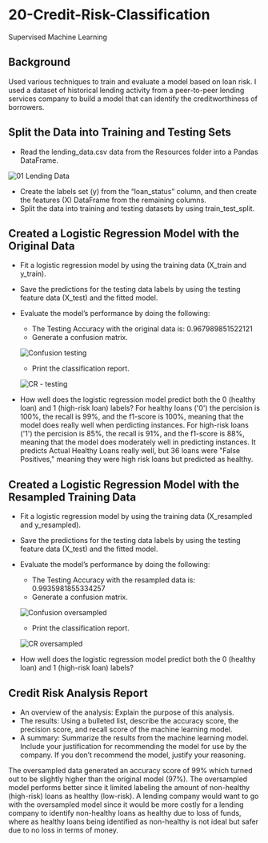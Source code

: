 # 20-Credit-Risk-Classification
Supervised Machine Learning

## Background
Used various techniques to train and evaluate a model based on loan risk. I used a dataset of historical lending activity from a peer-to-peer lending services company to build a model that can identify the creditworthiness of borrowers.

## Split the Data into Training and Testing Sets

- Read the lending_data.csv data from the Resources folder into a Pandas DataFrame.

![01 Lending Data](https://github.com/margoberry17/20-Credit-Risk-Classification/assets/136475202/b11c3482-7846-4de0-b28d-912fc5553142)


- Create the labels set (y) from the “loan_status” column, and then create the features (X) DataFrame from the remaining columns.
- Split the data into training and testing datasets by using train_test_split.


## Created a Logistic Regression Model with the Original Data

- Fit a logistic regression model by using the training data (X_train and y_train).
- Save the predictions for the testing data labels by using the testing feature data (X_test) and the fitted model.
- Evaluate the model’s performance by doing the following:
    - The Testing Accuracy with the original data is: 0.967989851522121
    - Generate a confusion matrix.

    ![Confusion testing](https://github.com/margoberry17/20-Credit-Risk-Classification/assets/136475202/1485a5dd-5535-477b-b6af-d8f41d9c7e7d)

      
    - Print the classification report.
 
    ![CR - testing](https://github.com/margoberry17/20-Credit-Risk-Classification/assets/136475202/2e8d4bbd-a490-4b10-9f10-ceac61209ead)
     

- How well does the logistic regression model predict both the 0 (healthy loan) and 1 (high-risk loan) labels?
For healthy loans ('0') the percision is 100%, the recall is 99%, and the f1-score is 100%, meaning that the model does really well when perdicting instances. For high-risk loans ('1') the percision is 85%, the recall is 91%, and the f1-score is 88%, meaning that the model does moderately well in predicting instances. It predicts Actual Healthy Loans really well, but 36 loans were "False Positives," meaning they were high risk loans but predicted as healthy.  

## Created a Logistic Regression Model with the Resampled Training Data

- Fit a logistic regression model by using the training data (X_resampled and y_resampled).
- Save the predictions for the testing data labels by using the testing feature data (X_test) and the fitted model.
- Evaluate the model’s performance by doing the following:
    - The Testing Accuracy with the resampled data is: 0.9935981855334257
    - Generate a confusion matrix.

    ![Confusion oversampled](https://github.com/margoberry17/20-Credit-Risk-Classification/assets/136475202/54d78279-a67d-4768-b703-21dc07382d16)


    - Print the classification report.
 
    ![CR oversampled](https://github.com/margoberry17/20-Credit-Risk-Classification/assets/136475202/b872a684-e750-4490-b2da-b007ad3fb6e6)


- How well does the logistic regression model predict both the 0 (healthy loan) and 1 (high-risk loan) labels?

## Credit Risk Analysis Report
- An overview of the analysis: Explain the purpose of this analysis.
- The results: Using a bulleted list, describe the accuracy score, the precision score, and recall score of the machine learning model.
- A summary: Summarize the results from the machine learning model. Include your justification for recommending the model for use by the company. If you don’t recommend the model, justify your reasoning.

The oversampled data generated an accuracy score of 99% which turned out to be slightly higher than the original model (97%). The oversampled model performs better since it limited labeling the amount of non-healthy (high-risk) loans as healthy (low-risk). A lending company would want to go with the oversampled model since it would be more costly for a lending company to identify non-healthy loans as healthy due to loss of funds, where as healthy loans being identified as non-healthy is not ideal but safer due to no loss in terms of money. 
